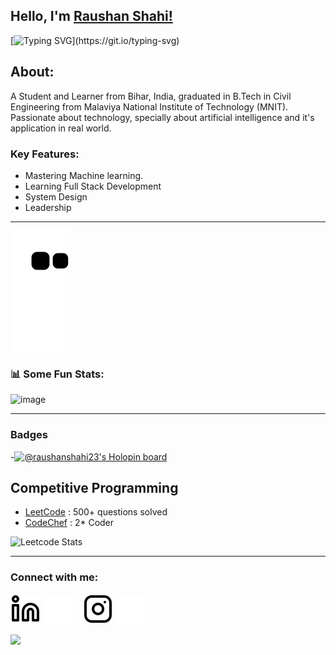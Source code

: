 ## Hello, I'm [Raushan Shahi!](https://www.linkedin.com/in/Raushan-Shahi) 
<!-- <Image src="https://raw.githubusercontent.com/MartinHeinz/MartinHeinz/master/wave.gif" width="30px">  -->
[![Typing SVG](https://readme-typing-svg.herokuapp.com?size=25&color=1A9AF7&lines=Machine+learning+,+computer+vision;Competitive+Coder.)](https://git.io/typing-svg)
    

## About:

A Student and Learner from Bihar, India, graduated in B.Tech in Civil Engineering from Malaviya National Institute of Technology (MNIT).   
Passionate about technology, specially about artificial intelligence and it's application in real world.


### Key Features:

- Mastering Machine learning.
- Learning Full Stack Development
- System Design
- Leadership


---

![snake svg](https://github.com/Raushan-Shahi/Raushan-Shahi/blob/output/github-contribution-grid-snake.svg)
<!-- [![Raushan-Shahi github activity graph](https://activity-graph.herokuapp.com/graph?username=Raushan-Shahi&theme=react-dark)](https://github.com/Raushan-Shahi) -->


### 📊 Some Fun Stats:
![image](https://github-readme-stats.vercel.app/api?username=Raushan-Shahi&&show_icons=true&title_color=ffff88ff&icon_color=bb2acf&text_color=daf7dc&bg_color=151515)  
<!-- ![My Stats](https://github-readme-stats.vercel.app/api/top-langs/?username=Raushan-Shahi&theme=midnight-purple)  -->


<!-- ### 🍁 My Skill stack :

|               |           |
|       ---     |    ---    |
| `Web-Dev`     | ![HTML5](https://Image.shields.io/badge/-HTML5-CC2400?style=for-the-badge&logo=html5&logoColor=white) ![CSS3](https://Image.shields.io/badge/-CSS3-E24800?style=for-the-badge&logo=css3) ![JavaScript](https://Image.shields.io/badge/-JavaScript-FE7601?style=for-the-badge&logo=javascript) ![Bootstrap](https://Image.shields.io/badge/bootstrap-FE9A00?style=for-the-badge&logo=bootstrap&logoColor=white)|
| `Languages`   | ![C++](https://Image.shields.io/badge/-C++-034D9A?style=for-the-badge&logo=c%2B%2B) ![C](https://Image.shields.io/badge/-C-034D9A?style=for-the-badge&logo=c%2B%2B) ![Python](https://Image.shields.io/badge/-Python-1F65AC?style=for-the-badge&logo=Python&logoColor=white) ![MySQL](https://Image.shields.io/badge/-MySQL-307BBD?style=for-the-badge&logo=mysql&logoColor=white)|
| `Tools`       | ![VS Code](https://Image.shields.io/badge/Visual_Studio_Code-5D1A60?style=for-the-badge&logo=visual%20studio%20code&logoColor=white) ![Git](https://Image.shields.io/badge/Git-682181?style=for-the-badge&logo=git&logoColor=white) ![Figma](https://Image.shields.io/badge/figma-%23F24E1E.svg?style=for-the-badge&logo=figma&logoColor=white) ![devops](https://Image.shields.io/badge/-devops-034D9A?style=for-the-badge&logo=devops%2B%2B)| -->


___  
### Badges
-[![@raushanshahi23's Holopin board](https://holopin.me/raushanshahi23)](https://holopin.io/@raushanshahi23)

## Competitive Programming 
- [LeetCode](https://leetcode.com/raushanshahi/) : 500+ questions solved
- [CodeChef](https://www.codechef.com/users/raushan_shahi) : 2* Coder


![Leetcode Stats](https://leetcode.card.workers.dev/?username=raushanshahi)
                  

___  

### Connect with me:

[![ln](./Images/linkedin-light.svg)](https://linkedin.com/in/raushan-shahi-363895219)
[![ln](./Images/linkedin-dark.svg)](https://www.linkedin.com/in/Raushan-Shahi)
&nbsp;&nbsp;
[![Ig](./Images/instagram-light.svg)](https://www.instagram.com/raushan._.shahi/)
[![Ig](./Images/instagram-dark.svg)](https://www.instagram.com/raushan._.shahi/)
&nbsp;&nbsp;
<!-- [![website](./Images/mail-light.svg)](mailto:raushanshahi2001@gmail.com)  -->

<!-- <h2> Github Profile Trophy</h2>
<a href="https://github.com/ryo-ma/github-profile-trophy">
  <Image height="180" src="https://github-profile-trophy.vercel.app/?username=Raushan-Shahi&column=8&theme=algolia&no-frame=true"/>
</a> -->

![](https://raw.githubusercontent.com/halfrost/halfrost/master/icons/header_.png)





